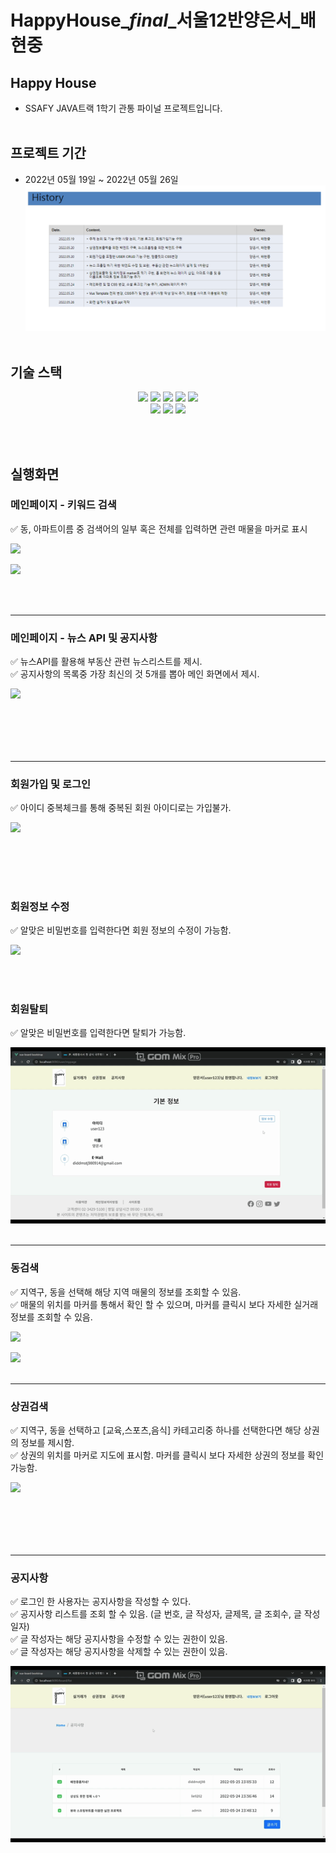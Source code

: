 # HappyHouse_*final*_서울12반양은서\_배현중

## Happy House

-  SSAFY JAVA트랙 1학기 관통 파이널 프로젝트입니다.
   <br><br>

## 프로젝트 기간

-  2022년 05월 19일 ~ 2022년 05월 26일
   ![upload](img/일정.png)
   <br><br>

## 기술 스택

<p align="center">
  <img src="https://img.shields.io/badge/API-Kakao_Map-red?style=flat"> 
  <img src="https://img.shields.io/badge/API-Naver_News-6DB33F?style=flat"> 
  <img src="https://img.shields.io/badge/Library-vue_Bootstrap-563D7C?style=flat&logo=bootstrap&logoColor=white"> 
  <img src="https://img.shields.io/badge/Language-Java-007396?style=flat&logo=java&logoColor=white"> 
  <img src="https://img.shields.io/badge/Language-JavaScript-F7DF1E?style=flat&logo=javascript&logoColor=white"><br> 
  <img src="https://img.shields.io/badge/Database-MySql-F80000?style=flat&logo=mysql&logoColor=white"> 
  <img src="https://img.shields.io/badge/Framework-Vue-D22128?style=flat&logo=vue.js&logoColor=white"> 
  <img src="https://img.shields.io/badge/Framework-SpringFramework-6DB33F?style=flat&logo=spring&logoColor=white">
  
  </p>
  <br><br>

## 실행화면

### 메인페이지 - 키워드 검색

✅ 동, 아파트이름 중 검색어의 일부 혹은 전체를 입력하면 관련 매물을 마커로 표시

![](img/아파트검색.gif)

![](img/동검색검색.gif)

<br><br>

---

### 메인페이지 - 뉴스 API 및 공지사항

✅ 뉴스API를 활용해 부동산 관련 뉴스리스트를 제시.
<BR>
✅ 공지사항의 목록중 가장 최신의 것 5개를 뽑아 메인 화면에서 제시.

![](img/뉴스공지사항.gif)

## <br><br>

---

### 회원가입 및 로그인

✅ 아이디 중복체크를 통해 중복된 회원 아이디로는 가입불가.

![](img/회원가입로그인.gif)

## <br><br>

### 회원정보 수정

✅ 알맞은 비밀번호를 입력한다면 회원 정보의 수정이 가능함.

![](img/회원정보수정.gif)

<br><br>

### 회원탈퇴

✅ 알맞은 비밀번호를 입력한다면 탈퇴가 가능함.

![](img/회원탈퇴.gif)
<br><br>

---

### 동검색

✅ 지역구, 동을 선택해 해당 지역 매물의 정보를 조회할 수 있음.<br>
✅ 매물의 위치를 마커를 통해서 확인 할 수 있으며, 마커를 클릭시 보다 자세한 실거래 정보를 조회할 수 있음.

![](img/동선택.gif)

![](img/동검색.gif)
<br><br>

---

### 상권검색

✅ 지역구, 동을 선택하고 [교육,스포츠,음식] 카테고리중 하나를 선택한다면 해당 상권의 정보를 제시함.<br>
✅ 상권의 위치를 마커로 지도에 표시함. 마커를 클릭시 보다 자세한 상권의 정보를 확인가능함.

![](img/상권.gif)

## <br><br>

---

### 공지사항

✅ 로그인 한 사용자는 공지사항을 작성할 수 있다. <br>
✅ 공지사항 리스트를 조회 할 수 있음. (글 번호, 글 작성자, 글제목, 글 조회수, 글 작성일자)<br>
✅ 글 작성자는 해당 공지사항을 수정할 수 있는 권한이 있음. <br>
✅ 글 작성자는 해당 공지사항을 삭제할 수 있는 권한이 있음.

![](img/글등록.gif)

